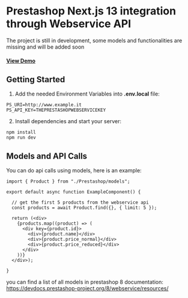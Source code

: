 # Prestashop Next.js 13 integration through Webservice API

The project is still in development, some models and functionalities are missing and will be added soon

#### [View Demo](https://prestashop-nextjs13.vercel.app/)

## Getting Started

1. Add the needed Environment Variables into **.env.local** file:
```
PS_URI=http://www.example.it
PS_API_KEY=THEPRESTASHOPWEBSERVICEKEY
```

2. Install dependencies and start your server:
```
npm install
npm run dev
```

## Models and API Calls

You can do api calls using models, here is an example:
```
import { Product } from "./Prestashop/models";

export default async function ExampleComponent() {

  // get the first 5 products from the webservice api
  const products = await Product.find({}, { limit: 5 });
  
  return (<div>
    {products.map((product) => (
      <div key={product.id}>
        <div>{product.name}</div>
        <div>{product.price_normal}</div>
        <div>{product.price_reduced}</div>
      </div>
    ))}
  </div>);
  
}
```
you can find a list of all models in prestashop 8 documentation:
<a href="https://devdocs.prestashop-project.org/8/webservice/resources/" target="_blank">https://devdocs.prestashop-project.org/8/webservice/resources/</a>
